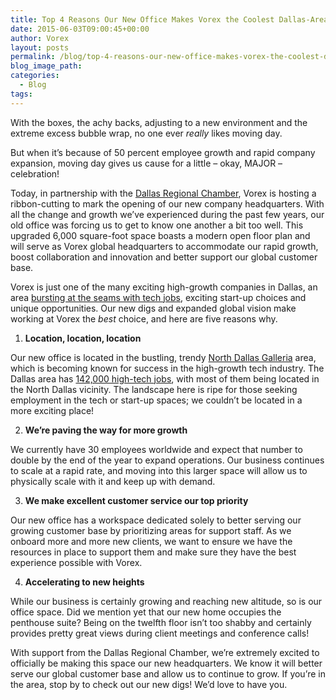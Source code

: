 ```yaml
---
title: Top 4 Reasons Our New Office Makes Vorex the Coolest Dallas-Area Company
date: 2015-06-03T09:00:45+00:00
author: Vorex
layout: posts
permalink: /blog/top-4-reasons-our-new-office-makes-vorex-the-coolest-dallas-area-company/
blog_image_path:
categories:
  - Blog
tags:  
---
```

With the boxes, the achy backs, adjusting to a new environment and the extreme excess bubble wrap, no one ever _really_ likes moving day.

But when it&#8217;s because of 50 percent employee growth and rapid company expansion, moving day gives us cause for a little &#8211; okay, MAJOR &#8211; celebration!

Today, in partnership with the <a href="https://www.dallaschamber.org/" target="_blank">Dallas Regional Chamber</a>, Vorex is hosting a ribbon-cutting to mark the opening of our new company headquarters. With all the change and growth we&#8217;ve experienced during the past few years, our old office was forcing us to get to know one another a bit too well. This upgraded 6,000 square-foot space boasts a modern open floor plan and will serve as Vorex global headquarters to accommodate our rapid growth, boost collaboration and innovation and better support our global customer base.

Vorex is just one of the many exciting high-growth companies in Dallas, an area <a href="http://www.bizjournals.com/dallas/news/2014/08/04/texas-ranked-fastest-growing-state-for-tech-jobs.html" target="_blank">bursting at the seams with tech jobs</a>, exciting start-up choices and unique opportunities. Our new digs and expanded global vision make working at Vorex the _best_ choice, and here are five reasons why.

  1. **Location, location, location**

Our new office is located in the bustling, trendy <a href="http://www.galleriadallas.com/" target="_blank">North Dallas Galleria</a> area, which is becoming known for success in the high-growth tech industry. The Dallas area has <a href="http://bizbeatblog.dallasnews.com/2014/09/new-study-dallas-area-ranks-near-top-for-high-tech-growth.html/" target="_blank">142,000 high-tech jobs</a>, with most of them being located in the North Dallas vicinity. The landscape here is ripe for those seeking employment in the tech or start-up spaces; we couldn&#8217;t be located in a more exciting place!

<ol start="2">
  <li>
    <strong>We&#8217;re paving the way for more growth</strong>
  </li>
</ol>

We currently have 30 employees worldwide and expect that number to double by the end of the year to expand operations. Our business continues to scale at a rapid rate, and moving into this larger space will allow us to physically scale with it and keep up with demand.

<ol start="3">
  <li>
    <strong>We make excellent customer service our top priority</strong>
  </li>
</ol>

Our new office has a workspace dedicated solely to better serving our growing customer base by prioritizing areas for support staff. As we onboard more and more new clients, we want to ensure we have the resources in place to support them and make sure they have the best experience possible with Vorex.

<ol start="4">
  <li>
    <strong>Accelerating to new heights</strong>
  </li>
</ol>

While our business is certainly growing and reaching new altitude, so is our office space. Did we mention yet that our new home occupies the penthouse suite? Being on the twelfth floor isn&#8217;t too shabby and certainly provides pretty great views during client meetings and conference calls!

With support from the Dallas Regional Chamber, we&#8217;re extremely excited to officially be making this space our new headquarters. We know it will better serve our global customer base and allow us to continue to grow. If you&#8217;re in the area, stop by to check out our new digs! We&#8217;d love to have you.
